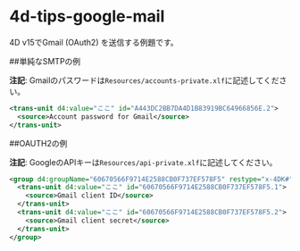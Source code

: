 # 4d-tips-google-mail
4D v15でGmail (OAuth2) を送信する例題です。

##単純なSMTPの例

**注記**: Gmailのパスワードは``Resources/accounts-private.xlf``に記述してください。

```xml
<trans-unit d4:value="ここ" id="A443DC2BB7DA4D1B83919BC64966856E.2">
  <source>Account password for Gmail</source>
</trans-unit>
```

##OAUTH2の例

**注記**: GoogleのAPIキーは``Resources/api-private.xlf``に記述してください。

```xml
<group d4:groupName="60670566F9714E2588CB0F737EF578F5" restype="x-4DK#">
  <trans-unit d4:value="ここ" id="60670566F9714E2588CB0F737EF578F5.1">
    <source>Gmail client ID</source>
  </trans-unit>
  <trans-unit d4:value="ここ" id="60670566F9714E2588CB0F737EF578F5.2">
    <source>Gmail client secret</source>
  </trans-unit>
</group>
```
